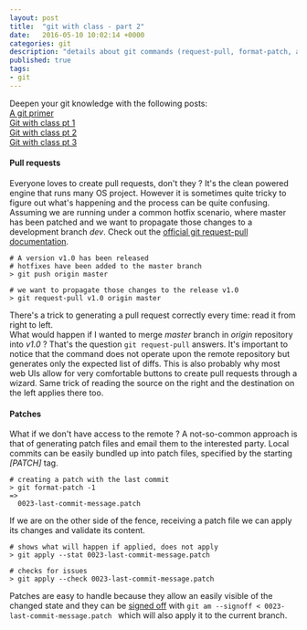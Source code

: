 ```yaml
---
layout: post
title:  "git with class - part 2"
date:   2016-05-10 10:02:14 +0000
categories: git
description: "details about git commands (request-pull, format-patch, am)"
published: true
tags:
- git
---
```


Deepen your git knowledge with the following posts:  
[A git primer](http://jeangougou.github.io/git/2016/05/07/a-git-primer.html)  
[Git with class pt 1](http://jeangougou.github.io/git/2016/05/09/git-with-class-pt1.html)  
[Git with class pt 2](http://jeangougou.github.io/git/2016/05/10/git-with-class-pt2.html)  
[Git with class pt 3](http://jeangougou.github.io/git/2016/05/16/git-with-class-pt3.html)  

#### Pull requests

Everyone loves to create pull requests, don't they ? It's the clean powered engine that runs many OS project.
However it is sometimes quite tricky to figure out what's happening and the process can be quite confusing.
Assuming we are running under a common hotfix scenario, where master has been patched and we want to propagate those changes to a development branch _dev_. Check out the [official git request-pull documentation][git-request-pull].

```
# A version v1.0 has been released
# hotfixes have been added to the master branch
> git push origin master

# we want to propagate those changes to the release v1.0
> git request-pull v1.0 origin master
```

There's a trick to generating a pull request correctly every time: read it from right to left.  
What would happen if I wanted to merge *master* branch in *origin* repository into *v1.0* ?
That's the question ```git request-pull``` answers. It's important to notice that the command does not operate upon the remote repository but generates only the expected list of diffs. This is also probably why most web UIs allow for very comfortable buttons to create pull requests through a wizard. Same trick of reading the source on the right and the destination on the left applies there too.

#### Patches

What if we don't have access to the remote ? A not-so-common approach is that of generating patch files and email them to the interested party. Local commits can be easily bundled up into patch files, specified by the starting _[PATCH]_ tag.

```
# creating a patch with the last commit
> git format-patch -1
=>
  0023-last-commit-message.patch
```

If we are on the other side of the fence, receiving a patch file we can apply its changes and validate its content.

```
# shows what will happen if applied, does not apply
> git apply --stat 0023-last-commit-message.patch

# checks for issues
> git apply --check 0023-last-commit-message.patch

```

Patches are easy to handle because they allow an easily visible of the changed state and they can be [signed off][git-am] with ```git am --signoff < 0023-last-commit-message.patch ``` which will also apply it to the current branch.

[git-am]:https://git-scm.com/docs/git-am
[git-format-patch]:https://git-scm.com/docs/git-format-patch
[git-request-pull]:https://git-scm.com/docs/git-request-pull
[Distributed Git - Contributing to a Project]:https://git-scm.com/book/ch5-2.html
